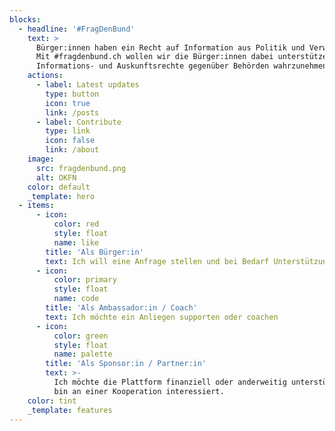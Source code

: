 ```yaml
---
blocks:
  - headline: '#FragDenBund'
    text: >
      Bürger:innen haben ein Recht auf Information aus Politik und Verwaltung.
      Mit #fragdenbund.ch wollen wir die Bürger:innen dabei unterstützen, ihre
      Informations- und Auskunftsrechte gegenüber Behörden wahrzunehmen.
    actions:
      - label: Latest updates
        type: button
        icon: true
        link: /posts
      - label: Contribute
        type: link
        icon: false
        link: /about
    image:
      src: fragdenbund.png
      alt: OKFN
    color: default
    _template: hero
  - items:
      - icon:
          color: red
          style: float
          name: like
        title: 'Als Bürger:in'
        text: Ich will eine Anfrage stellen und bei Bedarf Unterstützung bekommen
      - icon:
          color: primary
          style: float
          name: code
        title: 'Als Ambassador:in / Coach'
        text: Ich möchte ein Anliegen supporten oder coachen
      - icon:
          color: green
          style: float
          name: palette
        title: 'Als Sponsor:in / Partner:in'
        text: >-
          Ich möchte die Plattform finanziell oder anderweitig unterstützen oder
          bin an einer Kooperation interessiert.
    color: tint
    _template: features
---
```


